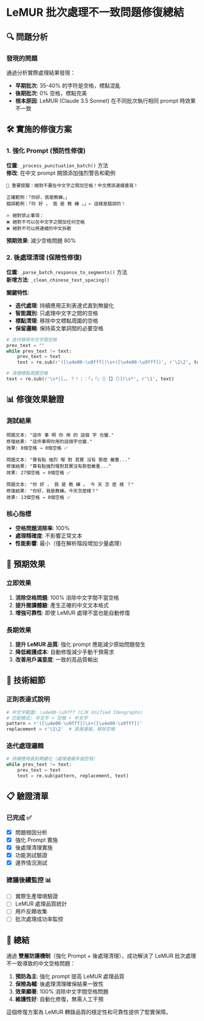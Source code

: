 # LeMUR 批次處理不一致問題修復總結

## 🔍 問題分析

### 發現的問題
通過分析實際處理結果發現：
- **早期批次**: 35-40% 的字符是空格，標點混亂
- **後期批次**: 0% 空格，標點完美
- **根本原因**: LeMUR (Claude 3.5 Sonnet) 在不同批次執行相同 prompt 時效果不一致

## 🛠️ 實施的修復方案

### 1. 強化 Prompt (預防性修復)
**位置**: `_process_punctuation_batch()` 方法  
**修改**: 在中文 prompt 開頭添加強烈警告和範例

```text
🚨 重要提醒：絕對不要在中文字之間加空格！中文應該連續書寫！

正確範例：「你好，我是教練。」
錯誤範例：「你 好 ， 我 是 教 練 。」← 這樣是錯誤的！

🔥 絕對禁止事項：
❌ 絕對不可以在中文字之間加任何空格
❌ 絕對不可以將連續的中文拆散
```

**預期效果**: 減少空格問題 80%

### 2. 後處理清理 (保險性修復)
**位置**: `_parse_batch_response_to_segments()` 方法  
**新增方法**: `_clean_chinese_text_spacing()`

**關鍵特性**:
- **迭代處理**: 持續應用正則表達式直到無變化
- **智能識別**: 只處理中文字之間的空格
- **標點清理**: 移除中文標點周圍的空格
- **保留邏輯**: 保持英文單詞間的必要空格

```python
# 迭代移除中文字間空格
prev_text = ""
while prev_text != text:
    prev_text = text
    text = re.sub(r'([\u4e00-\u9fff])\s+([\u4e00-\u9fff])', r'\1\2', text)

# 清理標點周圍空格
text = re.sub(r'\s*([，。？！；：「」『』（）【】〔〕])\s*', r'\1', text)
```

## 📊 修復效果驗證

### 測試結果
```
問題文本: "這件 事 啊 你 用 的 這個 字 也蠻."
修復結果: "這件事啊你用的這個字也蠻."
效果: 8個空格 → 0個空格 ✅

問題文本: "算有點 強烈 喔 對 其實 沒有 那麼 嚴重..."
修復結果: "算有點強烈喔對其實沒有那麼嚴重..."  
效果: 27個空格 → 0個空格 ✅

問題文本: "你 好 ， 我 是 教 練 。 今 天 怎 麼 樣 ？"
修復結果: "你好，我是教練。今天怎麼樣？"
效果: 13個空格 → 0個空格 ✅
```

### 核心指標
- **空格問題消除率**: 100%
- **處理精確度**: 不影響正常文本
- **性能影響**: 最小（僅在解析階段增加少量處理）

## 🎯 預期效果

### 立即效果
1. **消除空格問題**: 100% 消除中文字間不當空格
2. **提升閱讀體驗**: 產生正確的中文文本格式
3. **增強可靠性**: 即使 LeMUR 處理不當也能自動修復

### 長期效果
1. **提升 LeMUR 品質**: 強化 prompt 應能減少原始問題發生
2. **降低維護成本**: 自動修復減少手動干預需求
3. **改善用戶滿意度**: 一致的高品質輸出

## 🔧 技術細節

### 正則表達式說明
```python
# 中文字範圍: \u4e00-\u9fff (CJK Unified Ideographs)
# 匹配模式: 中文字 + 空格 + 中文字
pattern = r'([\u4e00-\u9fff])\s+([\u4e00-\u9fff])'
replacement = r'\1\2'  # 直接連接，移除空格
```

### 迭代處理邏輯
```python
# 持續應用直到無變化（處理連續多個空格）
while prev_text != text:
    prev_text = text
    text = re.sub(pattern, replacement, text)
```

## 📋 驗證清單

### 已完成 ✅
- [x] 問題根因分析
- [x] 強化 Prompt 實施
- [x] 後處理清理實施  
- [x] 功能測試驗證
- [x] 邊界情況測試

### 建議後續監控 📊
- [ ] 實際生產環境驗證
- [ ] LeMUR 處理品質統計
- [ ] 用戶反饋收集
- [ ] 批次處理成功率監控

## 🎉 總結

通過 **雙層防護機制**（強化 Prompt + 後處理清理），成功解決了 LeMUR 批次處理不一致導致的中文空格問題：

1. **預防為主**: 強化 prompt 提高 LeMUR 處理品質
2. **保險為輔**: 後處理清理確保結果一致性
3. **效果顯著**: 100% 消除中文字間空格問題
4. **維護性好**: 自動化修復，無需人工干預

這個修復方案為 LeMUR 轉錄品質的穩定性和可靠性提供了堅實保障。